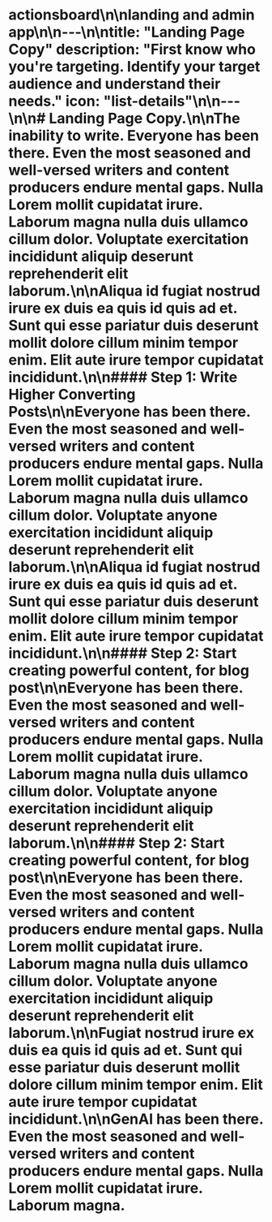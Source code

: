 # actionsboard\n\nlanding and admin app\n\n---\n\ntitle: \"Landing Page Copy\" description: \"First know who you're targeting. Identify your target audience and understand their needs.\" icon: \"list-details\"\n\n---\n\n# Landing Page Copy.\n\nThe inability to write. Everyone has been there. Even the most seasoned and well-versed writers and content producers endure mental gaps. Nulla Lorem mollit cupidatat irure. Laborum magna nulla duis ullamco cillum dolor. Voluptate exercitation incididunt aliquip deserunt reprehenderit elit laborum.\n\nAliqua id fugiat nostrud irure ex duis ea quis id quis ad et. Sunt qui esse pariatur duis deserunt mollit dolore cillum minim tempor enim. Elit aute irure tempor cupidatat incididunt.\n\n#### Step 1: Write Higher Converting Posts\n\nEveryone has been there. Even the most seasoned and well-versed writers and content producers endure mental gaps. Nulla Lorem mollit cupidatat irure. Laborum magna nulla duis ullamco cillum dolor. Voluptate anyone exercitation incididunt aliquip deserunt reprehenderit elit laborum.\n\nAliqua id fugiat nostrud irure ex duis ea quis id quis ad et. Sunt qui esse pariatur duis deserunt mollit dolore cillum minim tempor enim. Elit aute irure tempor cupidatat incididunt.\n\n#### Step 2: Start creating powerful content, for blog post\n\nEveryone has been there. Even the most seasoned and well-versed writers and content producers endure mental gaps. Nulla Lorem mollit cupidatat irure. Laborum magna nulla duis ullamco cillum dolor. Voluptate anyone exercitation incididunt aliquip deserunt reprehenderit elit laborum.\n\n#### Step 2: Start creating powerful content, for blog post\n\nEveryone has been there. Even the most seasoned and well-versed writers and content producers endure mental gaps. Nulla Lorem mollit cupidatat irure. Laborum magna nulla duis ullamco cillum dolor. Voluptate anyone exercitation incididunt aliquip deserunt reprehenderit elit laborum.\n\nFugiat nostrud irure ex duis ea quis id quis ad et. Sunt qui esse pariatur duis deserunt mollit dolore cillum minim tempor enim. Elit aute irure tempor cupidatat incididunt.\n\nGenAI has been there. Even the most seasoned and well-versed writers and content producers endure mental gaps. Nulla Lorem mollit cupidatat irure. Laborum magna.
